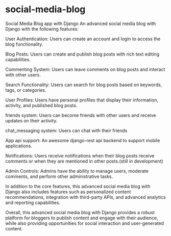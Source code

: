 # social-media-blog
Social Media Blog app with Django
An advanced social media blog with Django with the following features:

User Authentication: Users can create an account and login to access the blog functionality.

Blog Posts: Users can create and publish blog posts with rich text editing capabilities.

Commenting System: Users can leave comments on blog posts and interact with other users.

Search Functionality: Users can search for blog posts based on keywords, tags, or categories.

User Profiles: Users have personal profiles that display their information, activity, and published blog posts.

friends system: Users can become friends with other users and receive updates on their activity.

chat_messaging system: Users can chat with their friends

App api support: An awesome django-rest api backend to support mobile applications.

Notifications: Users receive notifications when their blog posts receive comments or when they are mentioned in other posts.(still in development)

Admin Controls: Admins have the ability to manage users, moderate comments, and perform other administrative tasks.

In addition to the core features, this advanced social media blog with Django also includes features such as personalized content recommendations, integration with third-party APIs, and advanced analytics and reporting capabilities.

Overall, this advanced social media blog with Django provides a robust platform for bloggers to publish content and engage with their audience, while also providing opportunities for social interaction and user-generated content.
